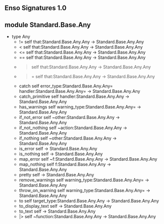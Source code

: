## Enso Signatures 1.0
## module Standard.Base.Any
- type Any
    - != self that:Standard.Base.Any.Any -> Standard.Base.Any.Any
    - < self that:Standard.Base.Any.Any -> Standard.Base.Any.Any
    - <= self that:Standard.Base.Any.Any -> Standard.Base.Any.Any
    - == self that:Standard.Base.Any.Any -> Standard.Base.Any.Any
    - > self that:Standard.Base.Any.Any -> Standard.Base.Any.Any
    - >= self that:Standard.Base.Any.Any -> Standard.Base.Any.Any
    - catch self error_type:Standard.Base.Any.Any= handler:Standard.Base.Any.Any= -> Standard.Base.Any.Any
    - catch_primitive self handler:Standard.Base.Any.Any -> Standard.Base.Any.Any
    - has_warnings self warning_type:Standard.Base.Any.Any= -> Standard.Base.Any.Any
    - if_not_error self ~other:Standard.Base.Any.Any -> Standard.Base.Any.Any
    - if_not_nothing self ~action:Standard.Base.Any.Any -> Standard.Base.Any.Any
    - if_nothing self ~other:Standard.Base.Any.Any -> Standard.Base.Any.Any
    - is_error self -> Standard.Base.Any.Any
    - is_nothing self -> Standard.Base.Any.Any
    - map_error self ~f:Standard.Base.Any.Any -> Standard.Base.Any.Any
    - map_nothing self f:Standard.Base.Any.Any -> Standard.Base.Any.Any
    - pretty self -> Standard.Base.Any.Any
    - remove_warnings self warning_type:Standard.Base.Any.Any= -> Standard.Base.Any.Any
    - throw_on_warning self warning_type:Standard.Base.Any.Any= -> Standard.Base.Any.Any
    - to self target_type:Standard.Base.Any.Any -> Standard.Base.Any.Any
    - to_display_text self -> Standard.Base.Any.Any
    - to_text self -> Standard.Base.Any.Any
    - |> self ~function:Standard.Base.Any.Any -> Standard.Base.Any.Any
